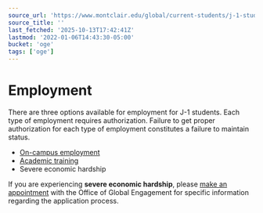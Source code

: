 ```yaml
---
source_url: 'https://www.montclair.edu/global/current-students/j-1-students/employment-options/'
source_title: ''
last_fetched: '2025-10-13T17:42:41Z'
lastmod: '2022-01-06T14:43:30-05:00'
bucket: 'oge'
tags: ['oge']
---
```


# Employment

There are three options available for employment for J-1 students. Each type of employment requires authorization. Failure to get proper authorization for each type of employment constitutes a failure to maintain status.

* [On-campus employment](http://www.montclair.edu/global/on-campus-employment/)
* [Academic training](http://www.montclair.edu/global/academic-training/)
* Severe economic hardship

If you are experiencing **severe economic hardship**, please [make an appointment](https://www.montclair.edu/global/appointments/) with the Office of Global Engagement for specific information regarding the application process.